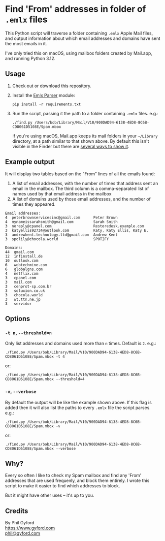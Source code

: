 # Find 'From' addresses in folder of `.emlx` files

This Python script will traverse a folder containing `.emlx` Apple Mail files, and output information about which email addresses and domains have sent the most emails in it.

I've only tried this on macOS, using mailbox folders created by Mail.app, and running Python 3.12.

## Usage

1.  Check out or download this repository.

2.  Install the [Emlx Parser](https://github.com/terhechte/emlx) module:

	```shell
	pip install -r requirements.txt
	```

3.  Run the script, passing it the path to a folder containing `.emlx` files. e.g.:

	```shell
	./find.py /Users/bob/Library/Mail/V10/900DAD94-6138-4ED8-8C6B-CD8061D5108E/Spam.mbox
	```

    If you're using macOS, Mail.app keeps its mail folders in your `~/Library` directory, at a path similar to that shown above. By default this isn't visible in the Finder but there are [several ways to show it](https://kb.mit.edu/confluence/display/istcontrib/How+to+make+your+Library+folder+visible+in+the+Finder+in+OS+X+10.9+%28Mavericks%29+or+later).

## Example output

It will display two tables based on the "From" lines of all the emails found:

1. A list of email addresses, with the number of times that address sent an email in the mailbox. The third column is a comma-separated list of names used by that email address in the mailbox
2. A list of domains used by those email addresses, and the number of times they appeared.

```
Email addresses:
4  peterbrownservicesinc@gmail.com      Peter Brown
4  mynameissarahsmith@gmail.com         Sarah Smith
3  noreply@cpanel.com                   Restoredesk.example.com
3  katyellis92734@outlook.com           Katy, Katy Ellis, Katy E.
3  andrewkent.technology.ltd@gmail.com  Andrew Kent
3  spolily@chocola.world                SPOTIFY

Domains:
44  gmail.com
12  infinstall.de
10  outlook.com
6   webtechmine.com
6   globalgns.com
4   netflix.com
3   cpanel.com
3   mail.com
3   cenprot-sp.com.br
3   soluxion.co.uk
3   chocola.world
3   wt.ttn.ne.jp
3   servidor
```

## Options

### `-t n`, `--threshold=n`

Only list addresses and domains used more than `n` times. Default is `2`. e.g.:

```shell
./find.py /Users/bob/Library/Mail/V10/900DAD94-6138-4ED8-8C6B-CD8061D5108E/Spam.mbox -t 4
```

or:

```shell
./find.py /Users/bob/Library/Mail/V10/900DAD94-6138-4ED8-8C6B-CD8061D5108E/Spam.mbox --threshold=4
```

### `-v`, `--verbose`

By default the output will be like the example shown above. If this flag is added then it will also list the paths to every `.emlx` file the script parses. e.g.:

```shell
./find.py /Users/bob/Library/Mail/V10/900DAD94-6138-4ED8-8C6B-CD8061D5108E/Spam.mbox -v
```

or:

```shell
./find.py /Users/bob/Library/Mail/V10/900DAD94-6138-4ED8-8C6B-CD8061D5108E/Spam.mbox --verbose
```

## Why?

Every so often I like to check my Spam mailbox and find any 'From' addresses that are used frequenly, and block them entirely. I wrote this script to make it easier to find which addresses to block.

But it might have other uses – it's up to you.


## Credits

By Phil Gyford  
https://www.gyford.com  
phil@gyford.com
